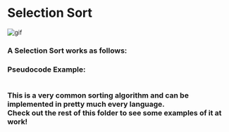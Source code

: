 # Selection Sort
![gif](https://i2.wp.com/algorithms.tutorialhorizon.com/files/2019/01/Selection-Sort-Gif.gif?)

### A Selection Sort works as follows:



### Pseudocode Example:
```

```

### This is a very common sorting algorithm and can be implemented in pretty much every language.<br>Check out the rest of this folder to see some examples of it at work!

